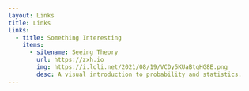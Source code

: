 ```yaml
---
layout: Links
title: Links
links:
  - title: Something Interesting
    items:
      - sitename: Seeing Theory
        url: https://zxh.io
        img: https://i.loli.net/2021/08/19/VCDy5KUaBtqHG8E.png
        desc: A visual introduction to probability and statistics.
---
```

